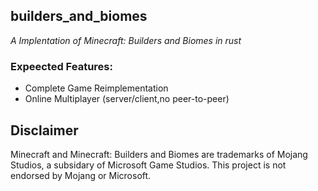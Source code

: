## builders_and_biomes
*A Implentation of Minecraft: Builders and Biomes in rust*

### Expeected Features:
- Complete Game Reimplementation
- Online Multiplayer (server/client,no peer-to-peer)





## Disclaimer
Minecraft and Minecraft: Builders and Biomes are trademarks of Mojang Studios, a subsidary of Microsoft Game Studios.
This project is not endorsed by Mojang or Microsoft.